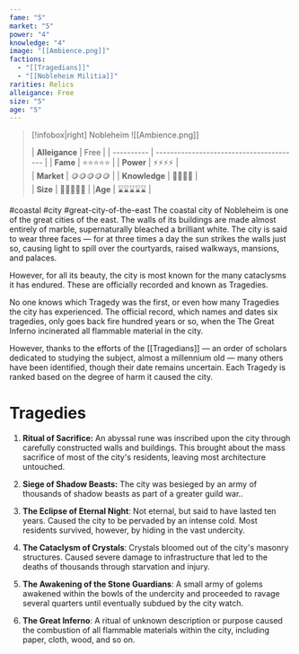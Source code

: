 ```yaml
---
fame: "5"
market: "5"
power: "4"
knowledge: "4"
image: "[[Ambience.png]]"
factions:
  - "[[Tragedians]]"
  - "[[Nobleheim Militia]]"
rarities: Relics
alleigance: Free
size: "5"
age: "5"
---
```

> [!infobox|right] Nobleheim
> ![[Ambience.png]]
> 
> | **Alleigance** | Free |
| ---------- | ---------------------------------------- |
> | **Fame**   | ⭐⭐⭐⭐⭐   |
> | **Power**  | ⚡⚡⚡⚡  |   
> | **Market** | 🪙🪙🪙🪙🪙 | 
> | **Knowledge**           | 🌙🌙🌙🌙 |      
> | **Size** | 🏰🏰🏰🏰🏰 | 
> |**Age** | ⌛⌛⌛⌛⌛ |

#coastal #city #great-city-of-the-east 
The coastal city of Nobleheim is one of the great cities of the east. The walls of its buildings are made almost entirely of marble, supernaturally bleached a brilliant white. The city is said to wear three faces — for at three times a day the sun strikes the walls just so, causing light to spill over the courtyards, raised walkways, mansions, and palaces.

However, for all its beauty, the city is most known for the many cataclysms it has endured. These are officially recorded and known as Tragedies.

No one knows which Tragedy was the first, or even how many Tragedies the city has experienced. The official record, which names and dates six tragedies, only goes back fire hundred years or so, when the The Great Inferno incinerated all flammable material in the city.

However, thanks to the efforts of the [[Tragedians]] — an order of scholars dedicated to studying the subject, almost a millennium old — many others have been identified, though their date remains uncertain. Each Tragedy is ranked based on the degree of harm it caused the city.

# Tragedies
1. **Ritual of Sacrifice:** An abyssal rune was inscribed upon the city through carefully constructed walls and buildings. This brought about the mass sacrifice of most of the city's residents, leaving most architecture untouched.
   
2. **Siege of Shadow Beasts:** The city was besieged by an army of thousands of shadow beasts as part of a greater guild war..
3. **The Eclipse of Eternal Night**: Not eternal, but said to have lasted ten years. Caused the city to be pervaded by an intense cold. Most residents survived, however, by hiding in the vast undercity.
4. **The Cataclysm of Crystals**: Crystals bloomed out of the city's masonry structures. Caused severe damage to infrastructure that led to the deaths of thousands through starvation and injury.
5. **The Awakening of the Stone Guardians**: A small army of golems awakened within the bowls of the undercity and proceeded to ravage several quarters until eventually subdued by the city watch.
6. **The Great Inferno**: A ritual of unknown description or purpose caused the combustion of all flammable materials within the city, including paper, cloth, wood, and so on. 
